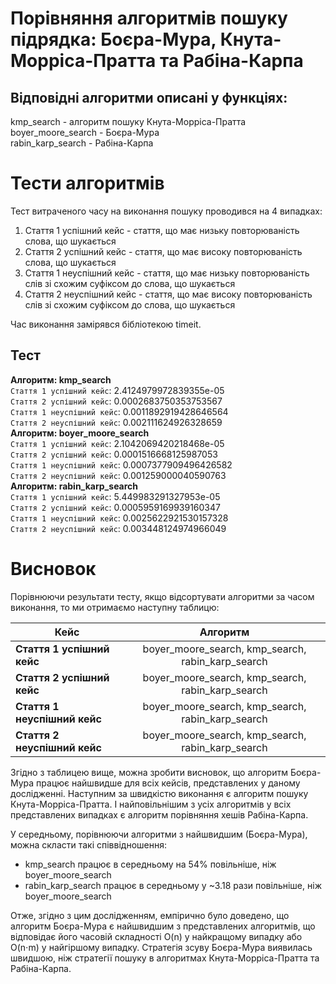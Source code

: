 # Порівняння алгоритмів пошуку підрядка: Боєра-Мура, Кнута-Морріса-Пратта та Рабіна-Карпа

## Відповідні алгоритми описані у функціях:

kmp_search - алгоритм пошуку Кнута-Морріса-Пратта  
boyer_moore_search - Боєра-Мура  
rabin_karp_search - Рабіна-Карпа

# Тести алгоритмів

Тест витраченого часу на виконання пошуку проводився на 4 випадках:

1. Стаття 1 успішний кейс - стаття, що має низьку повторюваність слова, що шукається
2. Стаття 2 успішний кейс - стаття, що має високу повторюваність слова, що шукається
3. Стаття 1 неуспішний кейс - стаття, що має низьку повторюваність слів зі схожим суфіксом до слова, що шукається
4. Стаття 2 неуспішний кейс - стаття, що має високу повторюваність слів зі схожим суфіксом до слова, що шукається

Час виконання замірявся бібліотекою timeit.

## Tecт

**Алгоритм: kmp_search**  
`Стаття 1 успішний кейс`: 2.4124979972839355e-05  
`Стаття 2 успішний кейс`: 0.0002683750353753567  
`Стаття 1 неуспішний кейс`: 0.0011892919428646564  
`Стаття 2 неуспішний кейс`: 0.002111624926328659  
**Алгоритм: boyer_moore_search**  
`Стаття 1 успішний кейс`: 2.1042069420218468e-05  
`Стаття 2 успішний кейс`: 0.0001516668125987053  
`Стаття 1 неуспішний кейс`: 0.0007377909496426582  
`Стаття 2 неуспішний кейс`: 0.001259000040590763  
**Алгоритм: rabin_karp_search**  
`Стаття 1 успішний кейс`: 5.449983291327953e-05  
`Стаття 2 успішний кейс`: 0.0005959169939160347  
`Стаття 1 неуспішний кейс`: 0.0025622921530157328  
`Стаття 2 неуспішний кейс`: 0.003448124974966049

# Висновок

Порівнюючи результати тесту, якщо відсортувати алгоритми за часом виконання, то ми отримаємо наступну таблицю:

| Кейс                         |                     Алгоритм                      |
| ---------------------------- | :-----------------------------------------------: |
| **Стаття 1 успішний кейс**   | boyer_moore_search, kmp_search, rabin_karp_search |
| **Стаття 2 успішний кейс**   | boyer_moore_search, kmp_search, rabin_karp_search |
| **Стаття 1 неуспішний кейс** | boyer_moore_search, kmp_search, rabin_karp_search |
| **Стаття 2 неуспішний кейс** | boyer_moore_search, kmp_search, rabin_karp_search |

Згідно з таблицею вище, можна зробити висновок, що алгоритм Боєра-Мура працює найшвидше для всіх кейсів, представлених у даному дослідженні. Наступним за швидкістю виконання є алгоритм пошуку Кнута-Морріса-Пратта. І найповільнішим з усіх алгоритмів у всіх представлених випадках є алгоритм порівняння хешів Рабіна-Карпа.

У середньому, порівнюючи алгоритми з найшвидшим (Боєра-Мура), можна скласти такі співвідношення:

- kmp_search працює в середньому на 54% повільніше, ніж boyer_moore_search
- rabin_karp_search працює в середньому у ~3.18 рази повільніше, ніж boyer_moore_search

Отже, згідно з цим дослідженням, емпірично було доведено, що алгоритм Боєра-Мура є найшвидшим з представлених алгоритмів, що відповідає його часовій складності O(n) у найкращому випадку або O(n⋅m) у найгіршому випадку. Стратегія зсуву Боєра-Мура виявилась швидшою, ніж стратегії пошуку в алгоритмах Кнута-Морріса-Пратта та Рабіна-Карпа.
